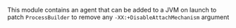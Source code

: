 This module contains an agent that can be added to a JVM on launch to patch `ProcessBuilder` to remove any 
`-XX:+DisableAttachMechanism` argument